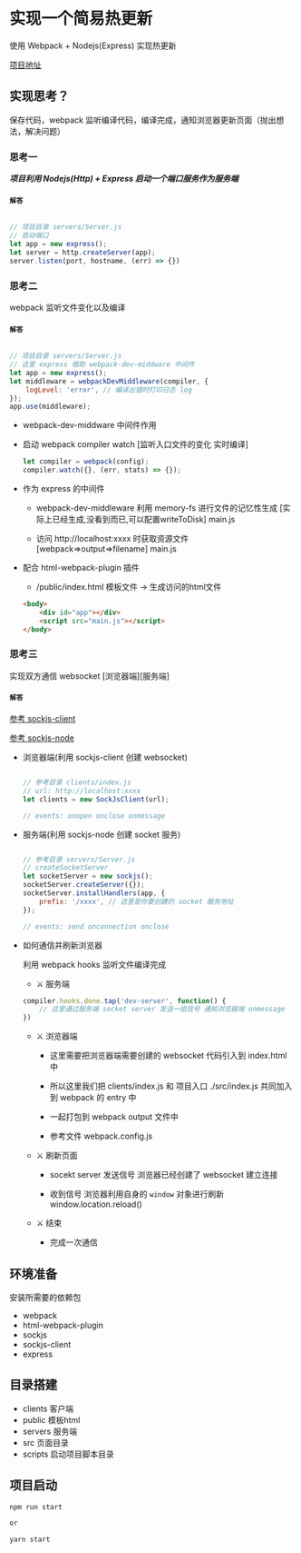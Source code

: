 # 实现一个简易热更新

<!-- <h1 align="center">如何实现一个简易热更新</h1> -->

使用 Webpack + Nodejs(Express) 实现热更新

[项目地址](https://github.com/LIUeng/webpack-server)

## 实现思考？

保存代码，webpack 监听编译代码，编译完成，通知浏览器更新页面（抛出想法，解决问题）

### 思考一

***项目利用 Nodejs(Http) + Express 启动一个端口服务作为服务端***

#### `解答`

```js

// 项目目录 servers/Server.js
// 启动端口
let app = new express();
let server = http.createServer(app);
server.listen(port, hostname, (err) => {})

```

### 思考二

webpack 监听文件变化以及编译

#### `解答`

```js

// 项目目录 servers/Server.js
// 这里 express 借助 webpack-dev-middware 中间件
let app = new express();
let middleware = webpackDevMiddleware(compiler, {
    logLevel: 'error', // 编译出错时打印日志 log
});
app.use(middleware);

```

* webpack-dev-middware 中间件作用

- 启动 webpack compiler watch [监听入口文件的变化 实时编译]
    
    ```js
    let compiler = webpack(config);
    compiler.watch({}, (err, stats) => {});
    ```

- 作为 express 的中间件

    - webpack-dev-middleware 利用 memory-fs 进行文件的记忆性生成 [实际上已经生成,没看到而已,可以配置writeToDisk] main.js

    - 访问 http://localhost:xxxx 时获取资源文件 [webpack=>output=>filename] main.js

- 配合 html-webpack-plugin 插件

    - /public/index.html 模板文件 -> 生成访问的html文件

    ```html
    <body>
        <div id="app"></div>
        <script src="main.js"></script>
    </body>
    ```

### 思考三

实现双方通信 websocket [浏览器端][服务端]

#### `解答`

[参考 sockjs-client](https://github.com/sockjs/sockjs-client)

[参考 sockjs-node](https://github.com/sockjs/sockjs-node)

- 浏览器端(利用 sockjs-client 创建 websocket)

    ```js

    // 参考目录 clients/index.js
    // url: http://localhost:xxxx
    let clients = new SockJsClient(url);

    // events: onopen onclose onmessage

    ```

- 服务端(利用 sockjs-node 创建 socket 服务)

    ```js

    // 参考目录 servers/Server.js
    // createSocketServer
    let socketServer = new sockjs();
    socketServer.createServer({});
    socketServer.installHandlers(app, {
        prefix: '/xxxx', // 这里是你要创建的 socket 服务地址
    });

    // events: send onconnection onclose

    ```

- 如何通信并刷新浏览器

    利用 webpack hooks 监听文件编译完成

    - ⚔ 服务端

    ```js
    compiler.hooks.done.tap('dev-server', function() {
        // 这里通过服务端 socket server 发送一组信号 通知浏览器端 onmessage
    })
    ```

    - ⚔ 浏览器端

        - 这里需要把浏览器端需要创建的 websocket 代码引入到 index.html 中

        - 所以这里我们把 clients/index.js 和 项目入口 ./src/index.js 共同加入到 webpack 的 entry 中

        - 一起打包到 webpack output 文件中

        - 参考文件 webpack.config.js

    - ⚔ 刷新页面

        - socekt server 发送信号 浏览器已经创建了 websocket 建立连接
    
        - 收到信号 浏览器利用自身的 `window` 对象进行刷新 window.location.reload()

    - ⚔ 结束

        - 完成一次通信


## 环境准备

安装所需要的依赖包

- webpack
- html-webpack-plugin
- sockjs
- sockjs-client
- express

## 目录搭建

- clients 客户端
- public 模板html
- servers 服务端
- src 页面目录
- scripts 启动项目脚本目录

## 项目启动

```bash
npm run start

or

yarn start
```


